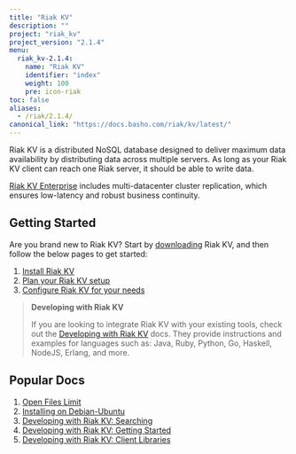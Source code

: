 ```yaml
---
title: "Riak KV"
description: ""
project: "riak_kv"
project_version: "2.1.4"
menu:
  riak_kv-2.1.4:
    name: "Riak KV"
    identifier: "index"
    weight: 100
    pre: icon-riak
toc: false
aliases:
  - /riak/2.1.4/
canonical_link: "https://docs.basho.com/riak/kv/latest/"
---
```


[aboutenterprise]: http://basho.com/contact/
[config index]: /riak/kv/2.1.4/configuring
[dev index]: /riak/kv/2.1.4/developing
[downloads]: /riak/kv/2.1.4/downloads/
[install index]: /riak/kv/2.1.4/setup/installing/
[plan index]: /riak/kv/2.1.4/setup/planning
[perf open files]: /riak/kv/2.1.4/using/performance/open-files-limit
[install debian & ubuntu]: /riak/kv/2.1.4/setup/installing/debian-ubuntu
[usage search]: /riak/kv/2.1.4/developing/usage/search
[getting started]: /riak/kv/2.1.4/developing/getting-started
[dev client libraries]: /riak/kv/2.1.4/developing/client-libraries



Riak KV is a distributed NoSQL database designed to deliver maximum data availability by distributing data across multiple servers. As long as your Riak KV client can reach one Riak server, it should be able to write data.

[Riak KV Enterprise][aboutenterprise] includes multi-datacenter cluster replication, which ensures low-latency and robust business continuity.

## Getting Started

Are you brand new to Riak KV? Start by [downloading][downloads] Riak KV, and then follow the below pages to get started:

1. [Install Riak KV][install index]
2. [Plan your Riak KV setup][plan index]
3. [Configure Riak KV for your needs][config index]

>**Developing with Riak KV**
>
>If you are looking to integrate Riak KV with your existing tools, check out the [Developing with Riak KV][dev index] docs. They provide instructions and examples for languages such as: Java, Ruby, Python, Go, Haskell, NodeJS, Erlang, and more.

## Popular Docs

1. [Open Files Limit][perf open files]
2. [Installing on Debian-Ubuntu][install debian & ubuntu]
3. [Developing with Riak KV: Searching][usage search]
4. [Developing with Riak KV: Getting Started][getting started]
5. [Developing with Riak KV: Client Libraries][dev client libraries]
